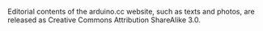 Editorial contents of the arduino.cc website, such as texts and photos, are released as Creative Commons Attribution ShareAlike 3.0.
